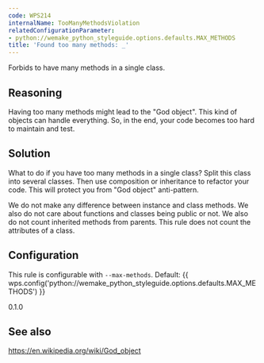 ```yaml
---
code: WPS214
internalName: TooManyMethodsViolation
relatedConfigurationParameter:
- python://wemake_python_styleguide.options.defaults.MAX_METHODS
title: 'Found too many methods: _'
---
```


Forbids to have many methods in a single class.

## Reasoning
Having too many methods might lead to the "God object". This kind of
objects can handle everything. So, in the end, your code becomes too
hard to maintain and test.

## Solution
What to do if you have too many methods in a single class? Split
this class into several classes. Then use composition or inheritance
to refactor your code. This will protect you from "God object"
anti-pattern.

We do not make any difference between instance and class methods. We
also do not care about functions and classes being public or not. We
also do not count inherited methods from parents. This rule does not
count the attributes of a class.

## Configuration
This rule is configurable with `--max-methods`. Default:
{{ wps.config('python://wemake_python_styleguide.options.defaults.MAX_METHODS') }}

<div class="versionadded">

0.1.0

</div>

## See also
<https://en.wikipedia.org/wiki/God_object>